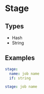 # Stage



## Types

* Hash
* String



## Examples

```yaml
stage:
  name: job name
  if: string
```

```yaml
stage: job name

```
